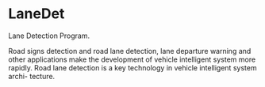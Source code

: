 # LaneDet
Lane Detection Program.

Road signs detection and road lane detection, lane departure warning and other applications make the development of vehicle intelligent system more rapidly. Road lane detection is a key technology in vehicle intelligent system archi- tecture.
